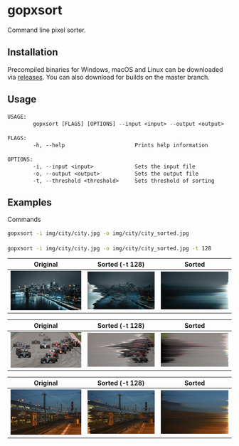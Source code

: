 # gopxsort

Command line pixel sorter.

## Installation

Precompiled binaries for Windows, macOS and Linux can be downloaded via [releases](https://github.com/MaRcR11/gopxsort/releases). You can also download for builds on the master branch.


## Usage

```text
USAGE:
        gopxsort [FLAGS] [OPTIONS] --input <input> --output <output>

FLAGS:
        -h, --help                      Prints help information

OPTIONS:
        -i, --input <input>             Sets the input file
        -o, --output <output>           Sets the output file
        -t, --threshold <threshold>     Sets threshold of sorting
```

## Examples

Commands

```bash
gopxsort -i img/city/city.jpg -o img/city/city_sorted.jpg

gopxsort -i img/city/city.jpg -o img/city/city_sorted.jpg -t 128
```

Original                    | Sorted (-t 128)                  |  Sorted                           |
--------------------------- | -------------------------------- | -------------------------------- |
![Original](img/city/city.jpg) | ![Sorted_128](img/city/city_sorted_128.jpg) | ![Sorted](img/city/city_sorted.jpg) |



Original                        | Sorted (-t 128)                                | Sorted                               |
------------------------------- | ------------------------------------ | ------------------------------------ |
![Original](img/formula1/formula1.jpg) | ![Sorted_128](img/formula1/formula1_sorted_128.jpg) | ![Sorted](img/formula1/formula1_sorted.jpg) |

Original                        | Sorted (-t 128)                              | Sorted                               |
------------------------------- | ------------------------------------ | ------------------------------------ |
![Original](img/train/train.jpg) | ![Sorted_128](img/train/train_sorted_128.jpg) | ![Sorted](img/train/train_sorted.jpg) |
